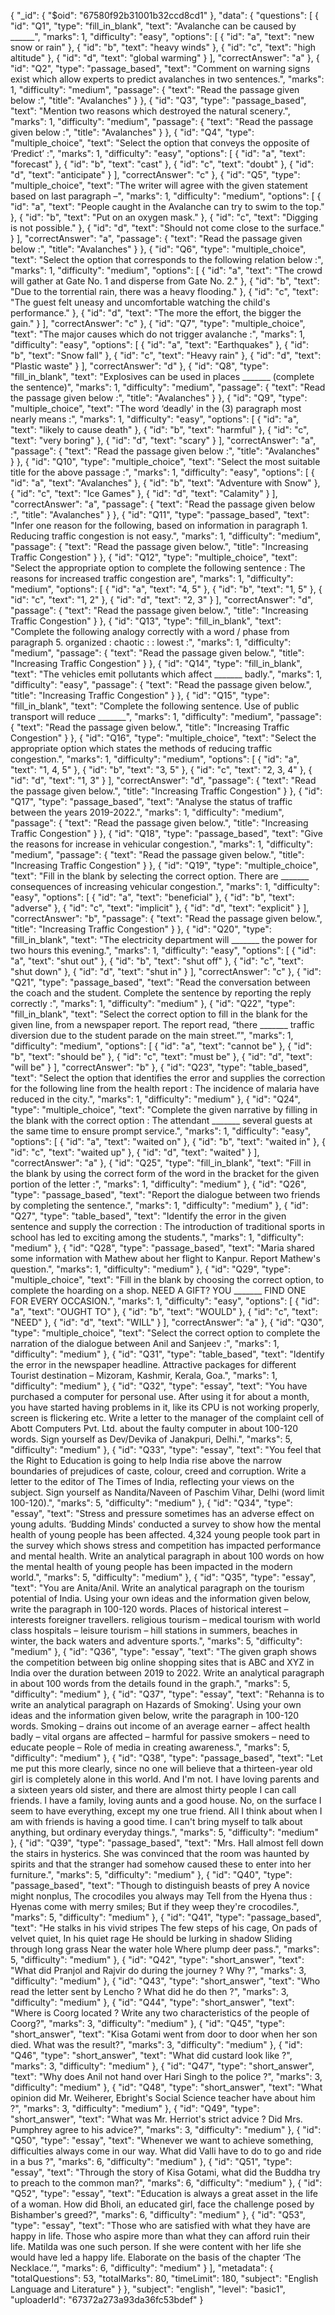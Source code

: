 {
  "_id": {
    "$oid": "67580f92b31001b32ccd8cd1"
  },
  "data": {
    "questions": [
      {
        "id": "Q1",
        "type": "fill_in_blank",
        "text": "Avalanche can be caused by ______",
        "marks": 1,
        "difficulty": "easy",
        "options": [
          {
            "id": "a",
            "text": "new snow or rain"
          },
          {
            "id": "b",
            "text": "heavy winds"
          },
          {
            "id": "c",
            "text": "high altitude"
          },
          {
            "id": "d",
            "text": "global warming"
          }
        ],
        "correctAnswer": "a"
      },
      {
        "id": "Q2",
        "type": "passage_based",
        "text": "Comment on warning signs exist which allow experts to predict avalanches in two sentences.",
        "marks": 1,
        "difficulty": "medium",
        "passage": {
          "text": "Read the passage given below :",
          "title": "Avalanches"
        }
      },
      {
        "id": "Q3",
        "type": "passage_based",
        "text": "Mention two reasons which destroyed the natural scenery.",
        "marks": 1,
        "difficulty": "medium",
        "passage": {
          "text": "Read the passage given below :",
          "title": "Avalanches"
        }
      },
      {
        "id": "Q4",
        "type": "multiple_choice",
        "text": "Select the option that conveys the opposite of ‘Predict’ :",
        "marks": 1,
        "difficulty": "easy",
        "options": [
          {
            "id": "a",
            "text": "forecast"
          },
          {
            "id": "b",
            "text": "cast"
          },
          {
            "id": "c",
            "text": "doubt"
          },
          {
            "id": "d",
            "text": "anticipate"
          }
        ],
        "correctAnswer": "c"
      },
      {
        "id": "Q5",
        "type": "multiple_choice",
        "text": "The writer will agree with the given statement based on last paragraph –",
        "marks": 1,
        "difficulty": "medium",
        "options": [
          {
            "id": "a",
            "text": "People caught in the Avalanche can try to swim to the top."
          },
          {
            "id": "b",
            "text": "Put on an oxygen mask."
          },
          {
            "id": "c",
            "text": "Digging is not possible."
          },
          {
            "id": "d",
            "text": "Should not come close to the surface."
          }
        ],
        "correctAnswer": "a",
        "passage": {
          "text": "Read the passage given below :",
          "title": "Avalanches"
        }
      },
      {
        "id": "Q6",
        "type": "multiple_choice",
        "text": "Select the option that corresponds to the following relation below :",
        "marks": 1,
        "difficulty": "medium",
        "options": [
          {
            "id": "a",
            "text": "The crowd will gather at Gate No. 1 and disperse from Gate No. 2."
          },
          {
            "id": "b",
            "text": "Due to the torrential rain, there was a heavy flooding."
          },
          {
            "id": "c",
            "text": "The guest felt uneasy and uncomfortable watching the child's performance."
          },
          {
            "id": "d",
            "text": "The more the effort, the bigger the gain."
          }
        ],
        "correctAnswer": "c"
      },
      {
        "id": "Q7",
        "type": "multiple_choice",
        "text": "The major causes which do not trigger avalanche :",
        "marks": 1,
        "difficulty": "easy",
        "options": [
          {
            "id": "a",
            "text": "Earthquakes"
          },
          {
            "id": "b",
            "text": "Snow fall"
          },
          {
            "id": "c",
            "text": "Heavy rain"
          },
          {
            "id": "d",
            "text": "Plastic waste"
          }
        ],
        "correctAnswer": "d"
      },
      {
        "id": "Q8",
        "type": "fill_in_blank",
        "text": "Explosives can be used in places _______ (complete the sentence)",
        "marks": 1,
        "difficulty": "medium",
        "passage": {
          "text": "Read the passage given below :",
          "title": "Avalanches"
        }
      },
      {
        "id": "Q9",
        "type": "multiple_choice",
        "text": "The word ‘deadly' in the (3) paragraph most nearly means :",
        "marks": 1,
        "difficulty": "easy",
        "options": [
          {
            "id": "a",
            "text": "likely to cause death"
          },
          {
            "id": "b",
            "text": "harmful"
          },
          {
            "id": "c",
            "text": "very boring"
          },
          {
            "id": "d",
            "text": "scary"
          }
        ],
        "correctAnswer": "a",
        "passage": {
          "text": "Read the passage given below :",
          "title": "Avalanches"
        }
      },
      {
        "id": "Q10",
        "type": "multiple_choice",
        "text": "Select the most suitable title for the above passage :",
        "marks": 1,
        "difficulty": "easy",
        "options": [
          {
            "id": "a",
            "text": "Avalanches"
          },
          {
            "id": "b",
            "text": "Adventure with Snow"
          },
          {
            "id": "c",
            "text": "Ice Games"
          },
          {
            "id": "d",
            "text": "Calamity"
          }
        ],
        "correctAnswer": "a",
        "passage": {
          "text": "Read the passage given below :",
          "title": "Avalanches"
        }
      },
      {
        "id": "Q11",
        "type": "passage_based",
        "text": "Infer one reason for the following, based on information in paragraph 1. Reducing traffic congestion is not easy.",
        "marks": 1,
        "difficulty": "medium",
        "passage": {
          "text": "Read the passage given below.",
          "title": "Increasing Traffic Congestion"
        }
      },
      {
        "id": "Q12",
        "type": "multiple_choice",
        "text": "Select the appropriate option to complete the following sentence : The reasons for increased traffic congestion are",
        "marks": 1,
        "difficulty": "medium",
        "options": [
          {
            "id": "a",
            "text": "4, 5"
          },
          {
            "id": "b",
            "text": "1, 5"
          },
          {
            "id": "c",
            "text": "1, 2"
          },
          {
            "id": "d",
            "text": "2, 3"
          }
        ],
        "correctAnswer": "d",
        "passage": {
          "text": "Read the passage given below.",
          "title": "Increasing Traffic Congestion"
        }
      },
      {
        "id": "Q13",
        "type": "fill_in_blank",
        "text": "Complete the following analogy correctly with a word / phase from paragraph 5. organized : chaotic : : lowest :",
        "marks": 1,
        "difficulty": "medium",
        "passage": {
          "text": "Read the passage given below.",
          "title": "Increasing Traffic Congestion"
        }
      },
      {
        "id": "Q14",
        "type": "fill_in_blank",
        "text": "The vehicles emit pollutants which affect _______ badly.",
        "marks": 1,
        "difficulty": "easy",
        "passage": {
          "text": "Read the passage given below.",
          "title": "Increasing Traffic Congestion"
        }
      },
      {
        "id": "Q15",
        "type": "fill_in_blank",
        "text": "Complete the following sentence. Use of public transport will reduce _______",
        "marks": 1,
        "difficulty": "medium",
        "passage": {
          "text": "Read the passage given below.",
          "title": "Increasing Traffic Congestion"
        }
      },
      {
        "id": "Q16",
        "type": "multiple_choice",
        "text": "Select the appropriate option which states the methods of reducing traffic congestion.",
        "marks": 1,
        "difficulty": "medium",
        "options": [
          {
            "id": "a",
            "text": "1, 4, 5"
          },
          {
            "id": "b",
            "text": "3, 5"
          },
          {
            "id": "c",
            "text": "2, 3, 4"
          },
          {
            "id": "d",
            "text": "1, 3"
          }
        ],
        "correctAnswer": "d",
        "passage": {
          "text": "Read the passage given below.",
          "title": "Increasing Traffic Congestion"
        }
      },
      {
        "id": "Q17",
        "type": "passage_based",
        "text": "Analyse the status of traffic between the years 2019-2022.",
        "marks": 1,
        "difficulty": "medium",
        "passage": {
          "text": "Read the passage given below.",
          "title": "Increasing Traffic Congestion"
        }
      },
      {
        "id": "Q18",
        "type": "passage_based",
        "text": "Give the reasons for increase in vehicular congestion.",
        "marks": 1,
        "difficulty": "medium",
        "passage": {
          "text": "Read the passage given below.",
          "title": "Increasing Traffic Congestion"
        }
      },
      {
        "id": "Q19",
        "type": "multiple_choice",
        "text": "Fill in the blank by selecting the correct option. There are _______ consequences of increasing vehicular congestion.",
        "marks": 1,
        "difficulty": "easy",
        "options": [
          {
            "id": "a",
            "text": "beneficial"
          },
          {
            "id": "b",
            "text": "adverse"
          },
          {
            "id": "c",
            "text": "implicit"
          },
          {
            "id": "d",
            "text": "explicit"
          }
        ],
        "correctAnswer": "b",
        "passage": {
          "text": "Read the passage given below.",
          "title": "Increasing Traffic Congestion"
        }
      },
      {
        "id": "Q20",
        "type": "fill_in_blank",
        "text": "The electricity department will _______ the power for two hours this evening.",
        "marks": 1,
        "difficulty": "easy",
        "options": [
          {
            "id": "a",
            "text": "shut out"
          },
          {
            "id": "b",
            "text": "shut off"
          },
          {
            "id": "c",
            "text": "shut down"
          },
          {
            "id": "d",
            "text": "shut in"
          }
        ],
        "correctAnswer": "c"
      },
      {
        "id": "Q21",
        "type": "passage_based",
        "text": "Read the conversation between the coach and the student. Complete the sentence by reporting the reply correctly :",
        "marks": 1,
        "difficulty": "medium"
      },
      {
        "id": "Q22",
        "type": "fill_in_blank",
        "text": "Select the correct option to fill in the blank for the given line, from a newspaper report. The report read, “there _______ traffic diversion due to the student parade on the main street.”",
        "marks": 1,
        "difficulty": "medium",
        "options": [
          {
            "id": "a",
            "text": "cannot be"
          },
          {
            "id": "b",
            "text": "should be"
          },
          {
            "id": "c",
            "text": "must be"
          },
          {
            "id": "d",
            "text": "will be"
          }
        ],
        "correctAnswer": "b"
      },
      {
        "id": "Q23",
        "type": "table_based",
        "text": "Select the option that identifies the error and supplies the correction for the following line from the health report : The incidence of malaria have reduced in the city.",
        "marks": 1,
        "difficulty": "medium"
      },
      {
        "id": "Q24",
        "type": "multiple_choice",
        "text": "Complete the given narrative by filling in the blank with the correct option : The attendant _______ several guests at the same time to ensure prompt service.",
        "marks": 1,
        "difficulty": "easy",
        "options": [
          {
            "id": "a",
            "text": "waited on"
          },
          {
            "id": "b",
            "text": "waited in"
          },
          {
            "id": "c",
            "text": "waited up"
          },
          {
            "id": "d",
            "text": "waited"
          }
        ],
        "correctAnswer": "a"
      },
      {
        "id": "Q25",
        "type": "fill_in_blank",
        "text": "Fill in the blank by using the correct form of the word in the bracket for the given portion of the letter :",
        "marks": 1,
        "difficulty": "medium"
      },
      {
        "id": "Q26",
        "type": "passage_based",
        "text": "Report the dialogue between two friends by completing the sentence.",
        "marks": 1,
        "difficulty": "medium"
      },
      {
        "id": "Q27",
        "type": "table_based",
        "text": "Identify the error in the given sentence and supply the correction : The introduction of traditional sports in school has led to exciting among the students.",
        "marks": 1,
        "difficulty": "medium"
      },
      {
        "id": "Q28",
        "type": "passage_based",
        "text": "Maria shared some information with Mathew about her flight to Kanpur. Report Mathew's question.",
        "marks": 1,
        "difficulty": "medium"
      },
      {
        "id": "Q29",
        "type": "multiple_choice",
        "text": "Fill in the blank by choosing the correct option, to complete the hoarding on a shop. NEED A GIFT? YOU _______ FIND ONE FOR EVERY OCCASION.",
        "marks": 1,
        "difficulty": "easy",
        "options": [
          {
            "id": "a",
            "text": "OUGHT TO"
          },
          {
            "id": "b",
            "text": "WOULD"
          },
          {
            "id": "c",
            "text": "NEED"
          },
          {
            "id": "d",
            "text": "WILL"
          }
        ],
        "correctAnswer": "a"
      },
      {
        "id": "Q30",
        "type": "multiple_choice",
        "text": "Select the correct option to complete the narration of the dialogue between Anil and Sanjeev :",
        "marks": 1,
        "difficulty": "medium"
      },
      {
        "id": "Q31",
        "type": "table_based",
        "text": "Identify the error in the newspaper headline. Attractive packages for different Tourist destination – Mizoram, Kashmir, Kerala, Goa.",
        "marks": 1,
        "difficulty": "medium"
      },
      {
        "id": "Q32",
        "type": "essay",
        "text": "You have purchased a computer for personal use. After using it for about a month, you have started having problems in it, like its CPU is not working properly, screen is flickering etc. Write a letter to the manager of the complaint cell of Abott Computers Pvt. Ltd. about the faulty computer in about 100-120 words. Sign yourself as Dev/Devika of Janakpuri, Delhi.",
        "marks": 5,
        "difficulty": "medium"
      },
      {
        "id": "Q33",
        "type": "essay",
        "text": "You feel that the Right to Education is going to help India rise above the narrow boundaries of prejudices of caste, colour, creed and corruption. Write a letter to the editor of The Times of India, reflecting your views on the subject. Sign yourself as Nandita/Naveen of Paschim Vihar, Delhi (word limit 100-120).",
        "marks": 5,
        "difficulty": "medium"
      },
      {
        "id": "Q34",
        "type": "essay",
        "text": "Stress and pressure sometimes has an adverse effect on young adults. ‘Budding Minds' conducted a survey to show how the mental health of young people has been affected. 4,324 young people took part in the survey which shows stress and competition has impacted performance and mental health. Write an analytical paragraph in about 100 words on how the mental health of young people has been impacted in the modern world.",
        "marks": 5,
        "difficulty": "medium"
      },
      {
        "id": "Q35",
        "type": "essay",
        "text": "You are Anita/Anil. Write an analytical paragraph on the tourism potential of India. Using your own ideas and the information given below, write the paragraph in 100-120 words. Places of historical interest – interests foreigner travellers. religious tourism – medical tourism with world class hospitals – leisure tourism – hill stations in summers, beaches in winter, the back waters and adventure sports.",
        "marks": 5,
        "difficulty": "medium"
      },
      {
        "id": "Q36",
        "type": "essay",
        "text": "The given graph shows the competition between big online shopping sites that is ABC and XYZ in India over the duration between 2019 to 2022. Write an analytical paragraph in about 100 words from the details found in the graph.",
        "marks": 5,
        "difficulty": "medium"
      },
      {
        "id": "Q37",
        "type": "essay",
        "text": "Rehanna is to write an analytical paragraph on Hazards of Smoking'. Using your own ideas and the information given below, write the paragraph in 100-120 words. Smoking – drains out income of an average earner – affect health badly – vital organs are affected – harmful for passive smokers – need to educate people – Role of media in creating awareness.",
        "marks": 5,
        "difficulty": "medium"
      },
      {
        "id": "Q38",
        "type": "passage_based",
        "text": "Let me put this more clearly, since no one will believe that a thirteen-year old girl is completely alone in this world. And I'm not. I have loving parents and a sixteen years old sister, and there are almost thirty people I can call friends. I have a family, loving aunts and a good house. No, on the surface I seem to have everything, except my one true friend. All I think about when I am with friends is having a good time. I can't bring myself to talk about anything, but ordinary everyday things.",
        "marks": 5,
        "difficulty": "medium"
      },
      {
        "id": "Q39",
        "type": "passage_based",
        "text": "Mrs. Hall almost fell down the stairs in hysterics. She was convinced that the room was haunted by spirits and that the stranger had somehow caused these to enter into her furniture.",
        "marks": 5,
        "difficulty": "medium"
      },
      {
        "id": "Q40",
        "type": "passage_based",
        "text": "Though to distinguish beasts of prey A novice might nonplus, The crocodiles you always may Tell from the Hyena thus : Hyenas come with merry smiles; But if they weep they're crocodiles.",
        "marks": 5,
        "difficulty": "medium"
      },
      {
        "id": "Q41",
        "type": "passage_based",
        "text": "He stalks in his vivid stripes The few steps of his cage, On pads of velvet quiet, In his quiet rage He should be lurking in shadow Sliding through long grass Near the water hole Where plump deer pass.",
        "marks": 5,
        "difficulty": "medium"
      },
      {
        "id": "Q42",
        "type": "short_answer",
        "text": "What did Pranjol and Rajvir do during the journey ? Why ?",
        "marks": 3,
        "difficulty": "medium"
      },
      {
        "id": "Q43",
        "type": "short_answer",
        "text": "Who read the letter sent by Lencho ? What did he do then ?",
        "marks": 3,
        "difficulty": "medium"
      },
      {
        "id": "Q44",
        "type": "short_answer",
        "text": "Where is Coorg located ? Write any two characteristics of the people of Coorg?",
        "marks": 3,
        "difficulty": "medium"
      },
      {
        "id": "Q45",
        "type": "short_answer",
        "text": "Kisa Gotami went from door to door when her son died. What was the result?",
        "marks": 3,
        "difficulty": "medium"
      },
      {
        "id": "Q46",
        "type": "short_answer",
        "text": "What did custard look like ?",
        "marks": 3,
        "difficulty": "medium"
      },
      {
        "id": "Q47",
        "type": "short_answer",
        "text": "Why does Anil not hand over Hari Singh to the police ?",
        "marks": 3,
        "difficulty": "medium"
      },
      {
        "id": "Q48",
        "type": "short_answer",
        "text": "What opinion did Mr. Weiherer, Ebright's Social Science teacher have about him ?",
        "marks": 3,
        "difficulty": "medium"
      },
      {
        "id": "Q49",
        "type": "short_answer",
        "text": "What was Mr. Herriot's strict advice ? Did Mrs. Pumphrey agree to his advice?",
        "marks": 3,
        "difficulty": "medium"
      },
      {
        "id": "Q50",
        "type": "essay",
        "text": "Whenever we want to achieve something, difficulties always come in our way. What did Valli have to do to go and ride in a bus ?",
        "marks": 6,
        "difficulty": "medium"
      },
      {
        "id": "Q51",
        "type": "essay",
        "text": "Through the story of Kisa Gotami, what did the Buddha try to preach to the common man?",
        "marks": 6,
        "difficulty": "medium"
      },
      {
        "id": "Q52",
        "type": "essay",
        "text": "Education is always a great asset in the life of a woman. How did Bholi, an educated girl, face the challenge posed by Bishamber's greed?",
        "marks": 6,
        "difficulty": "medium"
      },
      {
        "id": "Q53",
        "type": "essay",
        "text": "Those who are satisfied with what they have are happy in life. Those who aspire more than what they can afford ruin their life. Matilda was one such person. If she were content with her life she would have led a happy life. Elaborate on the basis of the chapter ‘The Necklace.’",
        "marks": 6,
        "difficulty": "medium"
      }
    ],
    "metadata": {
      "totalQuestions": 53,
      "totalMarks": 80,
      "timeLimit": 180,
      "subject": "English Language and Literature"
    }
  },
  "subject": "english",
  "level": "basic1",
  "uploaderId": "67372a273a93da36fc53bdef"
}